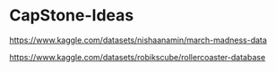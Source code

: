 # CapStone-Ideas

https://www.kaggle.com/datasets/nishaanamin/march-madness-data

https://www.kaggle.com/datasets/robikscube/rollercoaster-database
